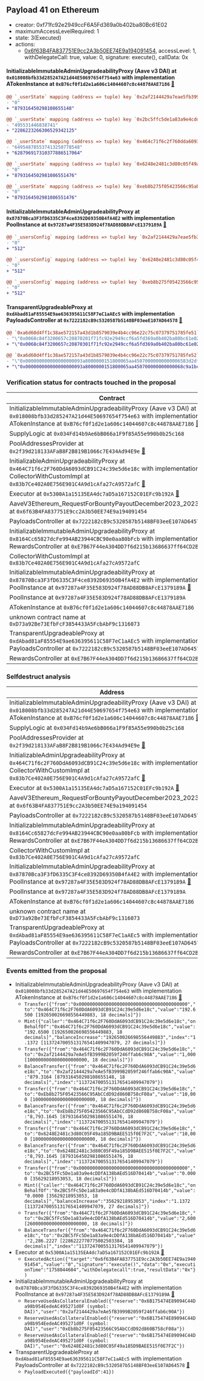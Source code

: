 ## Payload 41 on Ethereum

- creator: 0xf71fc92e2949ccF6A5Fd369a0b402ba80Bc61E02
- maximumAccessLevelRequired: 1
- state: 3(Executed)
- actions:
  - [0x6f63B4FA837751E9cc2A3b50EE74E9a194091454](https://etherscan.io/tx/0x6f63B4FA837751E9cc2A3b50EE74E9a194091454), accessLevel: 1, withDelegateCall: true, value: 0, signature: execute(), callData: 0x

#### InitializableImmutableAdminUpgradeabilityProxy (Aave v3 DAI) at `0x018008bfb33d285247A21d44E50697654f754e63` with implementation ATokenInstance at `0xB76cf0f1d2e1a606c14044607c8c44878AAE7186` [:ghost:](https://github.com/bgd-labs/aave-address-book  "AaveV3Ethereum.ASSETS.DAI.A_TOKEN")

```diff
@@ `_userState` mapping (address => tuple) key `0x2af2144429a7eae5fb3999b2059f246ffab6c90a`.balance @@
- "0"
+ "879316450298108655148"

@@ `_userState` mapping (address => tuple) key `0x2bc5ffc5de1a83a9e4cddfa138baed516d70414b`.balance @@
- "495531446838741"
+ "2286223266306529342125"

@@ `_userState` mapping (address => tuple) key `0x464c71f6c2f760dda6093dcb91c24c39e5d6e18c`.balance @@
- "649548785537413250778548"
+ "628796917310377886517064"

@@ `_userState` mapping (address => tuple) key `0x6248e2481c3d80c05f49a185d9baee515f0e7f2c`.balance @@
- "0"
+ "8793164502981086551476"

@@ `_userState` mapping (address => tuple) key `0xeb8b275f05423566c95abccdd92d860b758cf08a`.balance @@
- "0"
+ "8793164502981086551476"

```
#### InitializableImmutableAdminUpgradeabilityProxy at `0x87870Bca3F3fD6335C3F4ce8392D69350B4fA4E2` with implementation PoolInstance at `0x97287a4F35E583D924f78AD88DB8AFcE1379189A` [:ghost:](https://github.com/bgd-labs/aave-address-book  "AaveV3Ethereum.POOL")

```diff
@@ `_usersConfig` mapping (address => tuple) key `0x2af2144429a7eae5fb3999b2059f246ffab6c90a`.data @@
- "0"
+ "512"

@@ `_usersConfig` mapping (address => tuple) key `0x6248e2481c3d80c05f49a185d9baee515f0e7f2c`.data @@
- "0"
+ "512"

@@ `_usersConfig` mapping (address => tuple) key `0xeb8b275f05423566c95abccdd92d860b758cf08a`.data @@
- "0"
+ "512"

```
#### TransparentUpgradeableProxy at `0xdAbad81aF85554E9ae636395611C58F7eC1aAEc5` with implementation PayloadsController at `0x7222182cB9c5320587b5148BF03eeE107AD64578` [:ghost:](https://github.com/bgd-labs/aave-address-book  "GovernanceV3Ethereum.PAYLOADS_CONTROLLER")

```diff
@@ `0xa6d60d4ff1c38ae572157a43d1b8579039e4b4cc96e22c75c07379751785fe51` raw  @@
- "\"0x0068c84f3200657c20870201f71fc92e2949ccf6a5fd369a0b402ba80bc61e02\""
+ "\"0x0068c84f3200657c20870301f71fc92e2949ccf6a5fd369a0b402ba80bc61e02\""

@@ `0xa6d60d4ff1c38ae572157a43d1b8579039e4b4cc96e22c75c07379751785fe52` raw  @@
- "\"0x000000000000000000093a8000000151800065aa45070000000000006583d2df\""
+ "\"0x000000000000000000093a8000000151800065aa450700000000000068c9a1bc\""

```
### Verification status for contracts touched in the proposal

| Contract | Status |
|---------|------------|
| InitializableImmutableAdminUpgradeabilityProxy (Aave v3 DAI) at `0x018008bfb33d285247A21d44E50697654f754e63` with implementation ATokenInstance at `0xB76cf0f1d2e1a606c14044607c8c44878AAE7186` [:ghost:](https://github.com/bgd-labs/aave-address-book  "AaveV3Ethereum.ASSETS.DAI.A_TOKEN") | Contract |
| SupplyLogic at `0x034Fd14b9Ae6bB066a1F9f85A55e990b0b25c168` | Contract |
| PoolAddressesProvider at `0x2f39d218133AFaB8F2B819B1066c7E434Ad94E9e` [:ghost:](https://github.com/bgd-labs/aave-address-book  "AaveV3Ethereum.POOL_ADDRESSES_PROVIDER") | Contract |
| InitializableAdminUpgradeabilityProxy at `0x464C71f6c2F760DdA6093dCB91C24c39e5d6e18c` with implementation CollectorWithCustomImpl at `0x83b7Ce402A0E756E901C4A9d1cAfa27cA9572afC` [:ghost:](https://github.com/bgd-labs/aave-address-book  "AaveV2Ethereum.COLLECTOR") | Contract |
| Executor at `0x5300A1a15135EA4dc7aD5a167152C01EFc9b192A` [:ghost:](https://github.com/bgd-labs/aave-address-book  "AaveV2Ethereum.POOL_ADMIN") | Contract |
| AaveV3Ethereum_RequestForBountyPayoutDecember2023_20231213 at `0x6f63B4FA837751E9cc2A3b50EE74E9a194091454` | Contract |
| PayloadsController at `0x7222182cB9c5320587b5148BF03eeE107AD64578` | Contract |
| InitializableImmutableAdminUpgradeabilityProxy at `0x8164Cc65827dcFe994AB23944CBC90e0aa80bFcb` with implementation RewardsController at `0xE7B67F44eA304DD7f6d215b13686637ff64CD2B2` [:ghost:](https://github.com/bgd-labs/aave-address-book  "AaveV3Ethereum.DEFAULT_INCENTIVES_CONTROLLER") | Contract |
| CollectorWithCustomImpl at `0x83b7Ce402A0E756E901C4A9d1cAfa27cA9572afC` | Contract |
| InitializableImmutableAdminUpgradeabilityProxy at `0x87870Bca3F3fD6335C3F4ce8392D69350B4fA4E2` with implementation PoolInstance at `0x97287a4F35E583D924f78AD88DB8AFcE1379189A` [:ghost:](https://github.com/bgd-labs/aave-address-book  "AaveV3Ethereum.POOL") | Contract |
| PoolInstance at `0x97287a4F35E583D924f78AD88DB8AFcE1379189A` | Contract |
| ATokenInstance at `0xB76cf0f1d2e1a606c14044607c8c44878AAE7186` | Contract |
| unknown contract name at `0xD73a92Be73EfbFcF3854433A5FcbAbF9c1316073` | EOA |
| TransparentUpgradeableProxy at `0xdAbad81aF85554E9ae636395611C58F7eC1aAEc5` with implementation PayloadsController at `0x7222182cB9c5320587b5148BF03eeE107AD64578` [:ghost:](https://github.com/bgd-labs/aave-address-book  "GovernanceV3Ethereum.PAYLOADS_CONTROLLER") | Contract |
| RewardsController at `0xE7B67F44eA304DD7f6d215b13686637ff64CD2B2` | Contract |

### Selfdestruct analysis

| Address | Result |
|---------|------------|
| InitializableImmutableAdminUpgradeabilityProxy (Aave v3 DAI) at `0x018008bfb33d285247A21d44E50697654f754e63` with implementation ATokenInstance at `0xB76cf0f1d2e1a606c14044607c8c44878AAE7186` [:ghost:](https://github.com/bgd-labs/aave-address-book  "AaveV3Ethereum.ASSETS.DAI.A_TOKEN") | DelegateCall |
| SupplyLogic at `0x034Fd14b9Ae6bB066a1F9f85A55e990b0b25c168` | Safe |
| PoolAddressesProvider at `0x2f39d218133AFaB8F2B819B1066c7E434Ad94E9e` [:ghost:](https://github.com/bgd-labs/aave-address-book  "AaveV3Ethereum.POOL_ADDRESSES_PROVIDER") | DelegateCall |
| InitializableAdminUpgradeabilityProxy at `0x464C71f6c2F760DdA6093dCB91C24c39e5d6e18c` with implementation CollectorWithCustomImpl at `0x83b7Ce402A0E756E901C4A9d1cAfa27cA9572afC` [:ghost:](https://github.com/bgd-labs/aave-address-book  "AaveV2Ethereum.COLLECTOR") | DelegateCall |
| Executor at `0x5300A1a15135EA4dc7aD5a167152C01EFc9b192A` [:ghost:](https://github.com/bgd-labs/aave-address-book  "AaveV2Ethereum.POOL_ADMIN") | DelegateCall |
| AaveV3Ethereum_RequestForBountyPayoutDecember2023_20231213 at `0x6f63B4FA837751E9cc2A3b50EE74E9a194091454` | Safe |
| PayloadsController at `0x7222182cB9c5320587b5148BF03eeE107AD64578` | Safe |
| InitializableImmutableAdminUpgradeabilityProxy at `0x8164Cc65827dcFe994AB23944CBC90e0aa80bFcb` with implementation RewardsController at `0xE7B67F44eA304DD7f6d215b13686637ff64CD2B2` [:ghost:](https://github.com/bgd-labs/aave-address-book  "AaveV3Ethereum.DEFAULT_INCENTIVES_CONTROLLER") | DelegateCall |
| CollectorWithCustomImpl at `0x83b7Ce402A0E756E901C4A9d1cAfa27cA9572afC` | Safe |
| InitializableImmutableAdminUpgradeabilityProxy at `0x87870Bca3F3fD6335C3F4ce8392D69350B4fA4E2` with implementation PoolInstance at `0x97287a4F35E583D924f78AD88DB8AFcE1379189A` [:ghost:](https://github.com/bgd-labs/aave-address-book  "AaveV3Ethereum.POOL") | DelegateCall |
| PoolInstance at `0x97287a4F35E583D924f78AD88DB8AFcE1379189A` | DelegateCall |
| ATokenInstance at `0xB76cf0f1d2e1a606c14044607c8c44878AAE7186` | Safe |
| unknown contract name at `0xD73a92Be73EfbFcF3854433A5FcbAbF9c1316073` | Empty |
| TransparentUpgradeableProxy at `0xdAbad81aF85554E9ae636395611C58F7eC1aAEc5` with implementation PayloadsController at `0x7222182cB9c5320587b5148BF03eeE107AD64578` [:ghost:](https://github.com/bgd-labs/aave-address-book  "GovernanceV3Ethereum.PAYLOADS_CONTROLLER") | DelegateCall |
| RewardsController at `0xE7B67F44eA304DD7f6d215b13686637ff64CD2B2` | Safe |

### Events emitted from the proposal

- InitializableImmutableAdminUpgradeabilityProxy (Aave v3 DAI) at `0x018008bfb33d285247A21d44E50697654f754e63` with implementation ATokenInstance at `0xB76cf0f1d2e1a606c14044607c8c44878AAE7186` [:ghost:](https://github.com/bgd-labs/aave-address-book  "AaveV3Ethereum.ASSETS.DAI.A_TOKEN")
  - `Transfer({"from":"0x0000000000000000000000000000000000000000","to":"0x464C71f6c2F760DdA6093dCB91C24c39e5d6e18c","value":"192.6500 [192650026698556449883, 18 decimals]"})`
  - `Mint({"caller":"0x464C71f6c2F760DdA6093dCB91C24c39e5d6e18c","onBehalfOf":"0x464C71f6c2F760DdA6093dCB91C24c39e5d6e18c","value":"192.6500 [192650026698556449883, 18 decimals]","balanceIncrease":"192650026698556449883","index":"1.1372 [1137247005513176541409947079, 27 decimals]"})`
  - `Transfer({"from":"0x464C71f6c2F760DdA6093dCB91C24c39e5d6e18c","to":"0x2af2144429a7eAe5fB3999B2059f246ffab6c90A","value":"1,000 [1000000000000000000000, 18 decimals]"})`
  - `BalanceTransfer({"from":"0x464C71f6c2F760DdA6093dCB91C24c39e5d6e18c","to":"0x2af2144429a7eAe5fB3999B2059f246ffab6c90A","value":"879.3164 [879316450298108655148, 18 decimals]","index":"1137247005513176541409947079"})`
  - `Transfer({"from":"0x464C71f6c2F760DdA6093dCB91C24c39e5d6e18c","to":"0xEb8b275F05423566C95AbCCdD92d860B758cF08a","value":"10,000 [10000000000000000000000, 18 decimals]"})`
  - `BalanceTransfer({"from":"0x464C71f6c2F760DdA6093dCB91C24c39e5d6e18c","to":"0xEb8b275F05423566C95AbCCdD92d860B758cF08a","value":"8,793.1645 [8793164502981086551476, 18 decimals]","index":"1137247005513176541409947079"})`
  - `Transfer({"from":"0x464C71f6c2F760DdA6093dCB91C24c39e5d6e18c","to":"0x6248E2481c3d80C05F49a185D9BAEE515f0E7F2C","value":"10,000 [10000000000000000000000, 18 decimals]"})`
  - `BalanceTransfer({"from":"0x464C71f6c2F760DdA6093dCB91C24c39e5d6e18c","to":"0x6248E2481c3d80C05F49a185D9BAEE515f0E7F2C","value":"8,793.1645 [8793164502981086551476, 18 decimals]","index":"1137247005513176541409947079"})`
  - `Transfer({"from":"0x0000000000000000000000000000000000000000","to":"0x2BC5fFc5De1a83a9e4cDDfA138bAEd516D70414b","value":"0.0000 [35629218953053, 18 decimals]"})`
  - `Mint({"caller":"0x464C71f6c2F760DdA6093dCB91C24c39e5d6e18c","onBehalfOf":"0x2BC5fFc5De1a83a9e4cDDfA138bAEd516D70414b","value":"0.0000 [35629218953053, 18 decimals]","balanceIncrease":"35629218953053","index":"1.1372 [1137247005513176541409947079, 27 decimals]"})`
  - `Transfer({"from":"0x464C71f6c2F760DdA6093dCB91C24c39e5d6e18c","to":"0x2BC5fFc5De1a83a9e4cDDfA138bAEd516D70414b","value":"2,600 [2600000000000000000000, 18 decimals]"})`
  - `BalanceTransfer({"from":"0x464C71f6c2F760DdA6093dCB91C24c39e5d6e18c","to":"0x2BC5fFc5De1a83a9e4cDDfA138bAEd516D70414b","value":"2,286.2227 [2286222770775082503384, 18 decimals]","index":"1137247005513176541409947079"})`
- Executor at `0x5300A1a15135EA4dc7aD5a167152C01EFc9b192A` [:ghost:](https://github.com/bgd-labs/aave-address-book  "AaveV2Ethereum.POOL_ADMIN")
  - `ExecutedAction({"target":"0x6f63B4FA837751E9cc2A3b50EE74E9a194091454","value":"0","signature":"execute()","data":"0x","executionTime":"1758044604","withDelegatecall":true,"resultData":"0x"})`
- InitializableImmutableAdminUpgradeabilityProxy at `0x87870Bca3F3fD6335C3F4ce8392D69350B4fA4E2` with implementation PoolInstance at `0x97287a4F35E583D924f78AD88DB8AFcE1379189A` [:ghost:](https://github.com/bgd-labs/aave-address-book  "AaveV3Ethereum.POOL")
  - `ReserveUsedAsCollateralEnabled({"reserve":"0x6B175474E89094C44Da98b954EedeAC495271d0F (symbol: DAI)","user":"0x2af2144429a7eAe5fB3999B2059f246ffab6c90A"})`
  - `ReserveUsedAsCollateralEnabled({"reserve":"0x6B175474E89094C44Da98b954EedeAC495271d0F (symbol: DAI)","user":"0xEb8b275F05423566C95AbCCdD92d860B758cF08a"})`
  - `ReserveUsedAsCollateralEnabled({"reserve":"0x6B175474E89094C44Da98b954EedeAC495271d0F (symbol: DAI)","user":"0x6248E2481c3d80C05F49a185D9BAEE515f0E7F2C"})`
- TransparentUpgradeableProxy at `0xdAbad81aF85554E9ae636395611C58F7eC1aAEc5` with implementation PayloadsController at `0x7222182cB9c5320587b5148BF03eeE107AD64578` [:ghost:](https://github.com/bgd-labs/aave-address-book  "GovernanceV3Ethereum.PAYLOADS_CONTROLLER")
  - `PayloadExecuted({"payloadId":41})`
